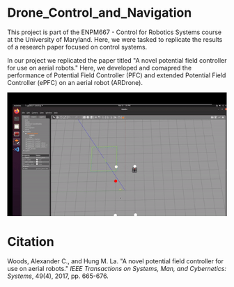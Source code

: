 # Drone_Control_and_Navigation

This project is part of the ENPM667 - Control for Robotics Systems course at the University of Maryland. Here, we were tasked to replicate the results of a research paper focused on control systems.

In our project we replicated the paper titled "A novel potential field controller for use on aerial robots." Here, we developed and comapred the performance of Potential Field Controller (PFC) and extended Potential Field Controller (ePFC) on an aerial robot (ARDrone).


![GIF Example](https://github.com/piyush-g0enka/Drone_Control_and_Navigation/blob/main/simulation_videos/epfc.gif)


# Citation

Woods, Alexander C., and Hung M. La. "A novel potential field controller for use on aerial robots." *IEEE Transactions on Systems, Man, and Cybernetics: Systems*, 49(4), 2017, pp. 665-676.
